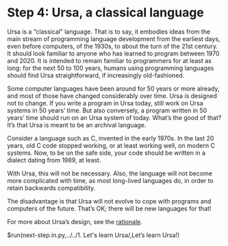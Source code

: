# Step 4: Ursa, a classical language

Ursa is a “classical” language. That is to say, it embodies ideas from the main stream of programming language development from the earliest days, even before computers, of the 1930s, to about the turn of the 21st century. It should look familiar to anyone who has learned to program between 1970 and 2020. It is intended to remain familiar to programmers for at least as long: for the next 50 to 100 years, humans using programming languages should find Ursa straightforward, if increasingly old-fashioned.

Some computer languages have been around for 50 years or more already, and most of those have changed considerably over time. Ursa is designed not to change. If you write a program in Ursa today, still work on Ursa systems in 50 years’ time. But also conversely, a program written in 50 years’ time should run on an Ursa system of today. What’s the good of that? It’s that Ursa is meant to be an archival language.

Consider a language such as C, invented in the early 1970s. In the last 20 years, old C code stopped working, or at least working well, on modern C systems. Now, to be on the safe side, your code should be written in a dialect dating from 1989, at least.

With Ursa, this will not be necessary. Also, the language will not become more complicated with time, as most long-lived languages do, in order to retain backwards compatibility.

The disadvantage is that Ursa will not evolve to cope with programs and computers of the future. That’s OK; there will be new languages for that!

For more about Ursa’s design, see the [rationale](../../../rationale.md).

$run(next-step.in.py,../../1. Let's learn Ursa/,Let’s learn Ursa!)
